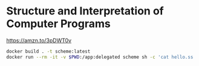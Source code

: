 # Structure and Interpretation of Computer Programs

<https://amzn.to/3pDWT0v>

```sh
docker build . -t scheme:latest
docker run --rm -it -v $PWD:/app:delegated scheme sh -c 'cat hello.ss | scheme --eval'
```
